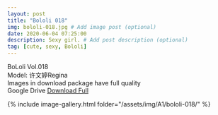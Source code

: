 ```yaml
---
layout: post
title: "Bololi 018"
img: bololi-018.jpg # Add image post (optional)
date: 2020-06-04 07:25:00
description: Sexy girl. # Add post description (optional)
tag: [cute, sexy, Bololi]
---
```

BoLoli Vol.018  
Model: 许文婷Regina                      
Images in download package have full quality                    
Google Drive [Download Full](http://gestyy.com/eqqpuk)

{% include image-gallery.html folder="/assets/img/A1/bololi-018/" %}

